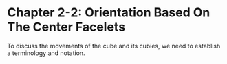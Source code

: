 # Chapter 2-2: Orientation Based On The Center Facelets

To discuss the movements of the cube and its cubies, we need to establish a terminology and notation.